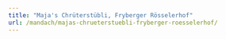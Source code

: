 ```yaml
---
title: "Maja's Chrüterstübli, Fryberger Rösselerhof"
url: /mandach/majas-chrueterstuebli-fryberger-roesselerhof/
---
```

